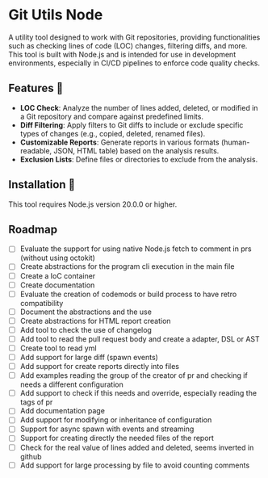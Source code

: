 # Git Utils Node

A utility tool designed to work with Git repositories, providing functionalities such as checking lines of code (LOC) changes, filtering diffs, and more. This tool is built with Node.js and is intended for use in development environments, especially in CI/CD pipelines to enforce code quality checks.

## Features 🚧

- **LOC Check**: Analyze the number of lines added, deleted, or modified in a Git repository and compare against predefined limits.
- **Diff Filtering**: Apply filters to Git diffs to include or exclude specific types of changes (e.g., copied, deleted, renamed files).
- **Customizable Reports**: Generate reports in various formats (human-readable, JSON, HTML table) based on the analysis results.
- **Exclusion Lists**: Define files or directories to exclude from the analysis.


## Installation 🚧

This tool requires Node.js version 20.0.0 or higher.


## Roadmap

- [ ] Evaluate the support for using native Node.js fetch to comment in prs (without using octokit)
- [ ] Create abstractions for the program cli execution in the main file
- [ ] Create a IoC container
- [ ] Create documentation
- [ ] Evaluate the creation of codemods or build process to have retro compatibility
- [ ] Document the abstractions and the use
- [ ] Create abstractions for HTML report creation
- [ ] Add tool to check the use of changelog
- [ ] Add tool to read the pull request body and create a  adapter, DSL or AST
- [ ] Create tool to read yml
- [ ] Add support for large diff (spawn events)
- [ ] Add support for create reports directly into files
- [ ] Add examples reading the group of the creator of pr  and checking if needs a different configuration
- [ ] Add support to check if this needs and override, especially reading the tags of pr
- [ ] Add documentation page
- [ ] Add support for modifying or inheritance of configuration
- [ ] Support for async spawn with events and streaming
- [ ] Support for creating directly the needed files of the report
- [ ] Check for the real value of lines added and deleted, seems inverted in github
- [ ] Add support for large processing by file to avoid counting comments